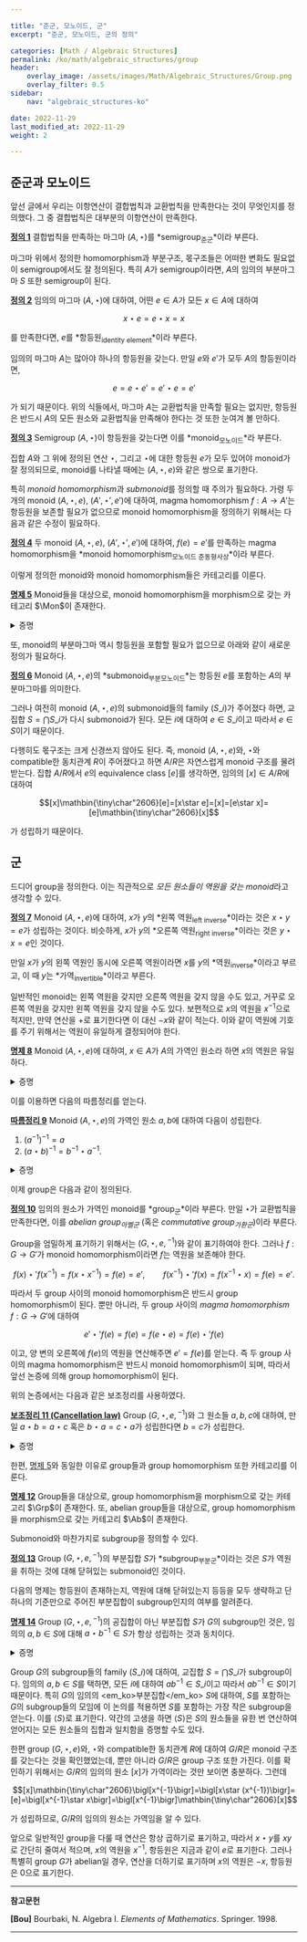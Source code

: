 ```yaml
---

title: "준군, 모노이드, 군"
excerpt: "준군, 모노이드, 군의 정의"

categories: [Math / Algebraic Structures]
permalink: /ko/math/algebraic_structures/group
header:
    overlay_image: /assets/images/Math/Algebraic_Structures/Group.png
    overlay_filter: 0.5
sidebar: 
    nav: "algebraic_structures-ko"

date: 2022-11-29
last_modified_at: 2022-11-29
weight: 2

---
```


## 준군과 모노이드

앞선 글에서 우리는 이항연산이 결합법칙과 교환법칙을 만족한다는 것이 무엇인지를 정의했다. 그 중 결합법칙은 대부분의 이항연산이 만족한다.

<div class="definition" markdown="1">

<ins id="def1">**정의 1**</ins> 결합법칙을 만족하는 마그마 $(A, \star)$를 *semigroup<sub>준군</sub>*이라 부른다.

</div>

마그마 위에서 정의한 homomorphism과 부분구조, 몫구조들은 어떠한 변화도 필요없이 semigroup에서도 잘 정의된다. 특히 $A$가 semigroup이라면, $A$의 임의의 부분마그마 $S$ 또한 semigroup이 된다. 

<div class="definition" markdown="1">

<ins id="def2">**정의 2**</ins> 임의의 마그마 $(A,\star)$에 대하여, 어떤 $e\in A$가 모든 $x\in A$에 대하여

$$x\star e=e\star x=x$$

를 만족한다면, $e$를 *항등원<sub>identity element</sub>*이라 부른다. 

</div>

임의의 마그마 $A$는 많아야 하나의 항등원을 갖는다. 만일 $e$와 $e'$가 모두 $A$의 항등원이라면, 

$$e=e\star e'=e'\star e=e'$$

가 되기 때문이다. 위의 식들에서, 마그마 $A$는 교환법칙을 만족할 필요는 없지만, 항등원은 반드시 $A$의 모든 원소와 교환법칙을 만족해야 한다는 것 또한 눈여겨 볼 만하다.

<div class="definition" markdown="1">

<ins id="def3">**정의 3**</ins> Semigroup $(A,\star)$이 항등원을 갖는다면 이를 *monoid<sub>모노이드</sub>*라 부른다. 

</div>

집합 $A$와 그 위에 정의된 연산 $\star$, 그리고 $\star$에 대한 항등원 $e$가 모두 있어야 monoid가 잘 정의되므로, monoid를 나타낼 때에는 $(A,\star, e)$와 같은 쌍으로 표기한다. 

특히 *monoid homomorphism*과 *submonoid*를 정의할 때 주의가 필요하다. 가령 두 개의 monoid $(A,\star,e)$, $(A',\star',e')$에 대하여, magma homomorphism $f:A\rightarrow A'$는 항등원을 보존할 필요가 없으므로 monoid homomorphism을 정의하기 위해서는 다음과 같은 수정이 필요하다.

<div class="definition" markdown="1">

<ins id="def4">**정의 4**</ins> 두 monoid $(A, \star, e)$, $(A',\star', e')$에 대하여, $f(e)=e'$를 만족하는 magma homomorphism을 *monoid homomorphism<sub>모노이드 준동형사상</sub>*이라 부른다. 

</div>

이렇게 정의한 monoid와 monoid homomorphism들은 카테고리를 이룬다.

<div class="proposition" markdown="1">

<ins id="prop5">**명제 5**</ins> Monoid들을 대상으로, monoid homomorphism을 morphism으로 갖는 카테고리 $\Mon$이 존재한다.

</div>
<details class="proof" markdown="1">
<summary>증명</summary>

임의의 monoid homomorphism $f:M_1\rightarrow M_2$, $g:M_2\rightarrow M_3$이 주어졌다 하자. 그럼 [§대수적 구조, ⁋명제 7](/ko/math/algebraic_structures/algebraic_structure#prop7)에 의하여 $g\circ f$는 magma homomorphism이다. 한편 다음의 식

$$(g\circ f)(e_1)=g(f(e_1))=g(e_2)=e_3$$

으로부터 $g\circ f$는 monoid homomorphism 또한 된다는 것도 안다. 

이제 monoid homomorphism들은 함수들이므로 이들의 합성은 결합법칙을 만족한다. 또, 임의의 monoid $M$에 대하여 항등함수 $\id_M$은 항상 monoid homomorphism이다.

</details>

또, monoid의 부분마그마 역시 항등원을 포함할 필요가 없으므로 아래와 같이 새로운 정의가 필요하다.

<div class="definition" markdown="1">

<ins id="def6">**정의 6**</ins> Monoid $(A,\star, e)$의 *submonoid<sub>부분모노이드</sub>*는 항등원 $e$를 포함하는 $A$의 부분마그마를 의미한다.

</div>

그러나 여전히 monoid $(A,\star,e)$의 submonoid들의 family $(S\_i)$가 주어졌다 하면, 교집합 $S=\bigcap S\_i$가 다시 submonoid가 된다. 모든 $i$에 대하여 $e\in S\_i$이고 따라서 $e\in S$이기 때문이다.

다행히도 몫구조는 크게 신경쓰지 않아도 된다. 즉, monoid $(A, \star,e)$와, $\star$와 compatible한 동치관계 $R$이 주어졌다고 하면 $A/R$은 자연스럽게 monoid 구조를 물려받는다. 집합 $A/R$에서 $e$의 equivalence class $[e]$를 생각하면, 임의의 $[x]\in A/R$에 대하여

$$[x]\mathbin{\tiny\char"2606}[e]=[x\star e]=[x]=[e\star x]=[e]\mathbin{\tiny\char"2606}[x]$$

가 성립하기 때문이다. 

## 군

드디어 group을 정의한다. 이는 직관적으로 *모든 원소들이 역원을 갖는 monoid*라고 생각할 수 있다.

<div class="definition" markdown="1">

<ins id="def7">**정의 7**</ins> Monoid $(A,\star,e)$에 대하여, $x$가 $y$의 *왼쪽 역원<sub>left inverse</sub>*이라는 것은 $x\star y=e$가 성립하는 것이다. 비슷하게, $x$가 $y$의 *오른쪽 역원<sub>right inverse</sub>*이라는 것은 $y\star x=e$인 것이다. 

만일 $x$가 $y$의 왼쪽 역원인 동시에 오른쪽 역원이라면 $x$를 $y$의 *역원<sub>inverse</sub>*이라고 부르고, 이 때 $y$는 *가역<sub>invertible</sub>*이라고 부른다.

</div>

일반적인 monoid는 왼쪽 역원을 갖지만 오른쪽 역원을 갖지 않을 수도 있고, 거꾸로 오른쪽 역원을 갖지만 왼쪽 역원을 갖지 않을 수도 있다. 보편적으로 $x$의 역원을 $x^{-1}$으로 적지만, 만약 연산을 $+$로 표기한다면 이 대신 $-x$와 같이 적는다. 이와 같이 역원에 기호를 주기 위해서는 역원이 유일하게 결정되어야 한다.

<div class="proposition" markdown="1">

<ins id="prop8">**명제 8**</ins> Monoid $(A, \star, e)$에 대하여, $x\in A$가 $A$의 가역인 원소라 하면 $x$의 역원은 유일하다.

</div>
<details class="proof" markdown="1">
<summary>증명</summary>

만일 $x'$와 $x''$가 $x$의 역원이었다면,

$$x'=x'\star e=x'\star( x\star x'')=(x'\star x)\star x''=e\star x''=x''$$

이므로 $x'=x''$이다.

</details>

이를 이용하면 다음의 따름정리를 얻는다. 

<div class="proposition" markdown="1">

<ins id="cor9">**따름정리 9**</ins> Monoid $(A,\star,e)$의 가역인 원소 $a,b$에 대하여 다음이 성립한다.

1. $(a^{-1})^{-1}=a$
2. $(a\star b)^{-1}=b^{-1}\star a^{-1}$.

</div>
<details class="proof" markdown="1">
<summary>증명</summary>

앞선 명제에 의하여 역원은 유일하므로, 주어진 식들의 우변이 역원의 조건을 만족한다는 것을 직접 계산하여 보이면 충분하다.

우선, $a^{-1}$의 역원이 $a$인지 살펴보자. $a^{-1}$의 역원은 다음의 두 식

$$a^{-1}\star x=x\star a^{-1}=e$$

를 만족하는 $x$이다. 그런데, 

$$a^{-1}\star a=a\star a^{-1}=e$$

가 $a^{-1}$의 정의에 의해 성립하므로, $x=a$가 앞선 식을 만족한다. 이제 $a^{-1}$의 역원은 유일하므로, $a^{-1}$의 역원은 $(a^{-1})^{-1}$은 *반드시* $a$가 되어야 한다.

비슷하게, 두 번째 주장 또한 다음의 두 식으로부터 자명하게 따라온다.

$$\begin{aligned}(a\star b)\star(b^{-1}\star a^{-1})&=a\star(b\star b^{-1})\star a^{-1}=a\star e\star a^{-1}=a\star a^{-1}=e,\\(b^{-1}\star a^{-1})\star(a\star b)&=b^{-1}\star(a^{-1}\star a)\star b=b^{-1}\star e\star b=b^{-1}\star b=e.\end{aligned}$$

</details>

이제 group은 다음과 같이 정의된다.

<div class="definition" markdown="1">

<ins id="def10">**정의 10**</ins> 임의의 원소가 가역인 monoid를 *group<sub>군</sub>*이라 부른다. 만일 $\star$가 교환법칙을 만족한다면, 이를 *abelian group<sub>아벨군</sub>* (혹은 *commutative group<sub>가환군</sub>*)이라 부른다. 

</div>

Group을 엄밀하게 표기하기 위해서는 $(G,\star,e, {}^{-1})$와 같이 표기하여야 한다. 그러나 $f:G\rightarrow G'$가 monoid homomorphism이라면 $f$는 역원을 보존해야 한다.

$$f(x)\star'f(x^{-1})=f(x\star x^{-1})=f(e)=e',\qquad f(x^{-1})\star'f(x)=f(x^{-1}\star x)=f(e)=e'.$$

따라서 두 group 사이의 monoid homomorphism은 반드시 group homomorphism이 된다. 뿐만 아니라, 두 group 사이의 *magma homomorphism* $f:G\rightarrow G'$에 대하여

$$e'\star' f(e)=f(e)=f(e\star e)=f(e)\star'f(e)$$

이고, 양 변의 오른쪽에 $f(e)$의 역원을 연산해주면 $e'=f(e)$를 얻는다. 즉 두 group 사이의 magma homomorphism은 반드시 monoid homomorphism이 되며, 따라서 앞선 논증에 의해 group homomorphism이 된다.

위의 논증에서는 다음과 같은 보조정리를 사용하였다.

<div class="proposition" markdown="1">

<ins id="lem11">**보조정리 11 (Cancellation law)**</ins> Group $(G, \star, e, {}^{-1})$와 그 원소들 $a,b,c$에 대하여, 만일 $a\star b=a\star c$ 혹은 $b\star a=c\star a$가 성립한다면 $b=c$가 성립한다.

</div>
<details class="proof" markdown="1">
<summary>증명</summary>

양 변의 왼쪽 혹은 오른쪽에 $a$의 역원을 연산해주면 된다.

</details>

한편, [명제 5](#prop5)와 동일한 이유로 group들과 group homomorphism 또한 카테고리를 이룬다.

<div class="proposition" markdown="1">

<ins id="prop12">**명제 12**</ins> Group들을 대상으로, group homomorphism을 morphism으로 갖는 카테고리 $\Grp$이 존재한다. 또, abelian group들을 대상으로, group homomorphism을 morphism으로 갖는 카테고리 $\Ab$이 존재한다.

</div>

Submonoid와 마찬가지로 subgroup을 정의할 수 있다.

<div class="definition" markdown="1">

<ins id="def13">**정의 13**</ins> Group $(G,\star, e, {}^{-1})$의 부분집합 $S$가 *subgroup<sub>부분군</sub>*이라는 것은 $S$가 역원을 취하는 것에 대해 닫혀있는 submonoid인 것이다.

</div>

다음의 명제는 항등원이 존재하는지, 역원에 대해 닫혀있는지 등등을 모두 생략하고 단 하나의 기준만으로 주어진 부분집합이 subgroup인지의 여부를 알려준다.

<div class="proposition" markdown="1">

<ins id="prop14">**명제 14**</ins> Group $(G, \star, e, {}^{-1})$의 공집합이 아닌 부분집합 $S$가 $G$의 subgroup인 것은, 임의의 $a,b\in S$에 대해 $a\star b^{-1}\in S$가 항상 성립하는 것과 동치이다. 

</div>
<details class="proof" markdown="1">
<summary>증명</summary>

만일 $S$가 $G$의 subgroup이라면, $b\in S$이므로 $b^{-1}\in S$이고, 따라서 $a\star b^{-1}\in S$는 자명하게 성립한다.

따라서 반대방향만 보이면 충분하다. 우선 $S$가 공집합이 아니므로, 어떤 $a\in S$가 존재하고, 그럼 $a\star a^{-1}\in S$이므로 $e\in S$이다. 이제 임의의 $a\in S$에 대하여, $a^{-1}=e\star a^{-1}\in S$가 성립한다. 또, 임의의 $a,b\in S$에 대하여 $a\star b^{-1}=a\star(b^{-1})^{-1}\in S$가 성립한다.

</details>

Group $G$의 subgroup들의 family $(S\_i)$에 대하여, 교집합 $S=\bigcap S\_i$가 subgroup이다. 임의의 $a,b\in S$를 택하면, 모든 $i$에 대하여 $ab^{-1}\in S\_i$이고 따라서 $ab^{-1}\in S$이기 때문이다. 특히 $G$의 임의의 <em_ko>부분집합</em_ko> $S$에 대하여, $S$를 포함하는 $G$의 subgroup들의 모임에 이 논의를 적용하면 $S$를 포함하는 가장 작은 subgroup을 얻는다. 이를 $\langle S\rangle$로 표기한다. 약간의 고생을 하면 $\langle S\rangle$은 $S$의 원소들을 유한 번 연산하여 얻어지는 모든 원소들의 집합과 일치함을 증명할 수도 있다.

한편 group $(G, \star, e)$와, $\star$와 compatible한 동치관계 $R$에 대하여 $G/R$은 monoid 구조를 갖는다는 것을 확인했었는데, 뿐만 아니라 $G/R$은 group 구조 또한 가진다. 이를 확인하기 위해서는 $G/R$의 임의의 원소 $[x]$가 가역이라는 것만 보이면 충분하다. 그런데

$$[x]\mathbin{\tiny\char"2606}\bigl[x^{-1}\bigr]=\bigl[x\star (x^{-1})\bigr]=[e]=\bigl[x^{-1}\star x\bigr]=\bigl[x^{-1}\bigr]\mathbin{\tiny\char"2606}[x]$$

가 성립하므로, $G/R$의 임의의 원소는 가역임을 알 수 있다. 

앞으로 일반적인 group을 다룰 때 연산은 항상 곱하기로 표기하고, 따라서 $x\star y$를 $xy$로 간단히 줄여서 적으며, $x$의 역원을 $x^{-1}$, 항등원은 지금과 같이 $e$로 표기한다. 그러나 특별히 group $G$가 abelian일 경우, 연산을 더하기로 표기하며 $x$의 역원은 $-x$, 항등원은 $0$으로 표기한다.

---

**참고문헌**

**[Bou]** Bourbaki, N. Algebra I. *Elements of Mathematics*. Springer. 1998.  

---